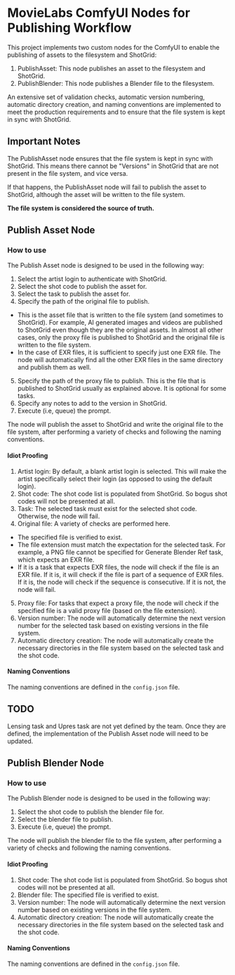 # MovieLabs ComfyUI Nodes for Publishing Workflow

This project implements two custom nodes for the ComfyUI to enable the publishing of assets to the filesystem and ShotGrid:

1. PublishAsset: This node publishes an asset to the filesystem and ShotGrid.
2. PublishBlender: This node publishes a Blender file to the filesystem.

An extensive set of validation checks, automatic version numbering, automatic directory creation, and naming conventions are implemented to meet the production requirements and to ensure that the file system is kept in sync with ShotGrid.

## Important Notes

The PublishAsset node ensures that the file system is kept in sync with ShotGrid. This means there cannot be "Versions" in ShotGrid that are not present in the file system, and vice versa.

If that happens, the PublishAsset node will fail to publish the asset to ShotGrid, although the asset will be written to the file system.

<b>The file system is considered the source of truth.</b>

## Publish Asset Node

### How to use

The Publish Asset node is designed to be used in the following way:

1. Select the artist login to authenticate with ShotGrid.
2. Select the shot code to publish the asset for.
3. Select the task to publish the asset for.
4. Specify the path of the original file to publish. 
- This is the asset file that is written to the file system (and sometimes to ShotGrid). For example, AI generated images and videos are published to ShotGrid even though they are the original assets. In almost all other cases, only the proxy file is published to ShotGrid and the original file is written to the file system.
- In the case of EXR files, it is sufficient to specify just one EXR file. The node will automatically find all the other EXR files in the same directory and publish them as well.
5. Specify the path of the proxy file to publish. This is the file that is published to ShotGrid usually as explained above. It is optional for some tasks.
6. Specify any notes to add to the version in ShotGrid.
7. Execute (i.e, queue) the prompt. 

The node will publish the asset to ShotGrid and write the original file to the file system, after performing a variety of checks and following the naming conventions.

#### Idiot Proofing

1. Artist login: By default, a blank artist login is selected. This will make the artist specifically select their login (as opposed to using the default login).
2. Shot code: The shot code list is populated from ShotGrid. So bogus shot codes will not be presented at all.
3. Task: The selected task must exist for the selected shot code. Otherwise, the node will fail.
4. Original file: A variety of checks are performed here.
- The specified file is verified to exist. 
- The file extension must match the expectation for the selected task. For example, a PNG file cannot be specified for Generate Blender Ref task, which expects an EXR file.
- If it is a task that expects EXR files, the node will check if the file is an EXR file. If it is, it will check if the file is part of a sequence of EXR files. If it is, the node will check if the sequence is consecutive. If it is not, the node will fail.
5. Proxy file: For tasks that expect a proxy file, the node will check if the specified file is a valid proxy file (based on the file extension).
6. Version number: The node will automatically determine the next version number for the selected task based on existing versions in the file system.
7. Automatic directory creation: The node will automatically create the necessary directories in the file system based on the selected task and the shot code.

#### Naming Conventions

The naming conventions are defined in the `config.json` file.


## TODO
Lensing task and Upres task are not yet defined by the team. Once they are defined, the implementation of the Publish Asset node will need to be updated.


## Publish Blender Node

### How to use

The Publish Blender node is designed to be used in the following way:

1. Select the shot code to publish the blender file for.
2. Select the blender file to publish.
3. Execute (i.e, queue) the prompt.

The node will publish the blender file to the file system, after performing a variety of checks and following the naming conventions.

#### Idiot Proofing

1. Shot code: The shot code list is populated from ShotGrid. So bogus shot codes will not be presented at all.
2. Blender file: The specified file is verified to exist.
3. Version number: The node will automatically determine the next version number based on existing versions in the file system.
4. Automatic directory creation: The node will automatically create the necessary directories in the file system based on the selected task and the shot code.

#### Naming Conventions

The naming conventions are defined in the `config.json` file.

